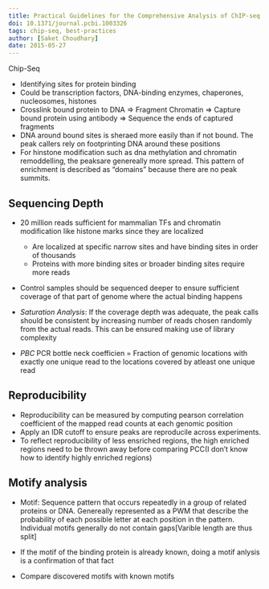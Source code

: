 ```yaml
---
title: Practical Guidelines for the Comprehensive Analysis of ChIP-seq Data
doi: 10.1371/journal.pcbi.1003326
tags: chip-seq, best-practices
author: [Saket Choudhary]
date: 2015-05-27
---
```


Chip-Seq
- Identifying sites for protein binding
- Could be transcription factors, DNA-binding enzymes, chaperones, nucleosomes, histones
- Crosslink bound protein to DNA => Fragment Chromatin => Capture bound protein
using antibody => Sequence the ends of captured fragments
- DNA around bound sites is sheraed more easily than if not bound. The peak callers rely on
footprinting DNA around these positions
- For hinstone modification such as dna methylation and chromatin remoddelling, the peaksare genereally more spread.
This pattern of enrichment is described as “domains” because there are no peak summits.


## Sequencing Depth

- 20 million reads sufficient for mammalian TFs and chromatin modification
like histone marks since they are localized 
    - Are localized at specific narrow sites and have binding sites
    in order of thousands
    - Proteins with more binding sites or broader binding sites require more
    reads
- Control samples should be sequenced deeper to ensure sufficient coverage
of that part of genome where the actual binding happens

- _Saturation Analysis_: If the coverage depth was adequate, the peak 
calls should be consistent by increasing number of reads chosen randomly 
from the actual reads. This can be ensured making use of library complexity

- _PBC_ PCR bottle neck coefficien = Fraction of genomic locations with  exactly
one unique read to the locations covered by atleast one unique read


## Reproducibility

- Reproducibility can be measured by computing pearson correlation coefficient 
of the mapped read counts at each genomic position
- Apply an IDR cutoff to ensure peaks are reproducile across experiments.
- To reflect reproducibility of less ensriched regions, the high enriched regions need
to be thrown away before comparing PCC(I don’t know how to identify highly enriched regions)

## Motify analysis

- Motif: Sequence pattern that occurs repeatedly in a group of related proteins or DNA.
Genereally represented as a PWM that describe the probability of each possible letter at
each position in the pattern. Individual motifs generally do not contain gaps[Varible length are thus split]

- If the motif of the binding protein is already known,
doing a motif anlysis is a confirmation of that fact

- Compare discovered motifs with known motifs





